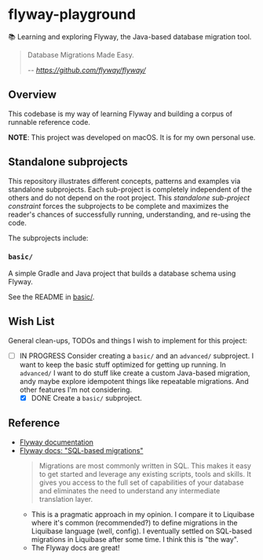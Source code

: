 # flyway-playground

📚 Learning and exploring Flyway, the Java-based database migration tool.

> Database Migrations Made Easy.
> 
> --<cite> https://github.com/flyway/flyway/ </cite>


## Overview

This codebase is my way of learning Flyway and building a corpus of runnable reference code.

**NOTE**: This project was developed on macOS. It is for my own personal use.


## Standalone subprojects

This repository illustrates different concepts, patterns and examples via standalone subprojects. Each sub-project is
completely independent of the others and do not depend on the root project. This _standalone sub-project constraint_
forces the subprojects to be complete and maximizes the reader's chances of successfully running, understanding, and
re-using the code.

The subprojects include:


### `basic/`

A simple Gradle and Java project that builds a database schema using Flyway.

See the README in [basic/](basic/).


## Wish List

General clean-ups, TODOs and things I wish to implement for this project:

* [ ] IN PROGRESS Consider creating a `basic/` and an `advanced/` subproject. I want to keep the basic stuff optimized for getting
  up running. In `advanced/` I want to do stuff like create a custom Java-based migration, andy maybe explore idempotent
  things like repeatable migrations. And other features I'm not considering.
  * [x] DONE Create a `basic/` subproject.

## Reference

* [Flyway documentation](https://flywaydb.org/documentation/)
* [Flyway docs: "SQL-based migrations"](https://flywaydb.org/documentation/concepts/migrations#sql-based-migrations)
  > Migrations are most commonly written in SQL. This makes it easy to get started and leverage any existing scripts,
  > tools and skills. It gives you access to the full set of capabilities of your database and eliminates the need to
  > understand any intermediate translation layer.
  * This is a pragmatic approach in my opinion. I compare it to Liquibase where it's common (recommended?) to define
    migrations in the Liquibase language (well, config). I eventually settled on SQL-based migrations in Liquibase after
    some time. I think this is "the way".
  * The Flyway docs are great!
